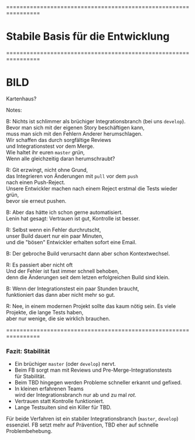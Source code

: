 
<!-- .slide: data-background-image="05-stabile-basis-fuer-die-entwicklung/kartenhaus.png"  data-background-opacity="1"  data-background-size="contain" -->


================================================================


<!-- .slide: data-background-image="05-stabile-basis-fuer-die-entwicklung/kartenhaus.png"  data-background-opacity="0.2"  data-background-size="contain" -->

# Stabile Basis für die Entwicklung


================================================================


# BILD

Kartenhaus?

Notes:


B: Nichts ist schlimmer als brüchiger Integrationsbranch (bei uns `develop`).\
Bevor man sich mit der eigenen Story beschäftigen kann,\
muss man sich mit den Fehlern Anderer herumschlagen.\
Wir schaffen das durch sorgfältige Reviews\
und Integrationstest vor dem Merge.\
Wie haltet ihr euren `master` *grün*,\
Wenn alle gleichzeitig daran herumschraubt?

R: Git erzwingt, nicht ohne Grund,\
das Integrieren von Änderungen mit  `pull` vor dem `push`\
nach einen Push-Reject.\
Unsere Entwickler machen nach einem Reject erstmal die Tests wieder grün,\
bevor sie erneut pushen.
   
B: Aber das hätte ich schon gerne automatisiert.\
Lenin hat gesagt: Vertrauen ist gut, Kontrolle ist besser.

R: Selbst wenn ein Fehler durchrutscht,\
unser Build dauert nur ein paar Minuten,\
und die "bösen" Entwickler erhalten sofort eine Email.

B: Der gebroche Build verursacht dann aber schon Kontextwechsel.

R: Es passiert aber nicht oft\
Und der Fehler ist fast immer schnell behoben,\
denn die Änderungen seit dem letzen erfolgreichen Build sind klein.

B: Wenn der Integrationstest ein paar Stunden braucht,\
funktioniert das dann aber nicht mehr so gut.

R: Nee, in einem modernen Projekt sollte das kaum nötig sein.
Es viele Projekte, die lange Tests haben,\
aber nur wenige, die sie wirklich brauchen.
  

================================================================


### Fazit: Stabilität

 * Ein brüchiger `master` (oder `develop`) nervt.
 * Beim FB sorgt man mit Reviews und Pre-Merge-Integrationstests\
   für Stabilität.
 * Beim TBD hingegen werden Probleme schneller erkannt und gefixed.
 * In kleinen erfahrenen Teams\
   wird der Integrationsbranch nur ab und zu mal *rot*.
 * Vertrauen statt Kontrolle funktioniert.
 * Lange Testsuiten sind ein Killer für TBD.

Für beide Verfahren ist ein stabiler Integrationsbranch (`master`, `develop`) essenziel.
FB setzt mehr auf Prävention, TBD eher auf schnelle Problembehebung.
